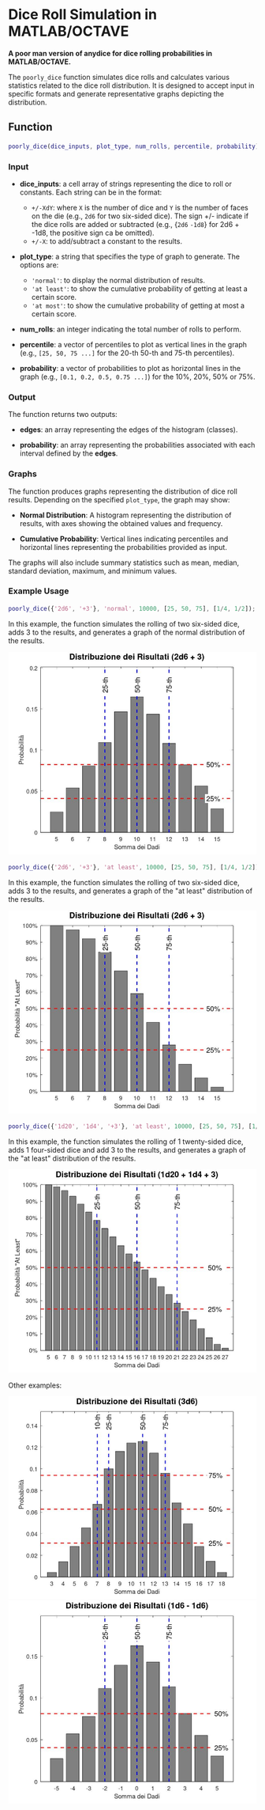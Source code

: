 # Dice Roll Simulation in MATLAB/OCTAVE

**A poor man version of anydice for dice rolling probabilities in MATLAB/OCTAVE.**

The `poorly_dice` function simulates dice rolls and calculates various statistics related to the dice roll distribution. It is designed to accept input in specific formats and generate representative graphs depicting the distribution.

## Function

```matlab
poorly_dice(dice_inputs, plot_type, num_rolls, percentile, probability)
```

### Input

- **dice_inputs**: a cell array of strings representing the dice to roll or constants. Each string can be in the format:
  - `+/-XdY`: where `X` is the number of dice and `Y` is the number of faces on the die (e.g., `2d6` for two six-sided dice). The sign +/- indicate if the dice rolls are added or subtracted (e.g., {`2d6` `-1d8`} for 2d6 + -1d8, the positive sign ca be omitted).
  - `+/-X`: to add/subtract a constant to the results.
  
- **plot_type**: a string that specifies the type of graph to generate. The options are:
  - `'normal'`: to display the normal distribution of results.
  - `'at least'`: to show the cumulative probability of getting at least a certain score.
  - `'at most'`: to show the cumulative probability of getting at most a certain score.
  
- **num_rolls**: an integer indicating the total number of rolls to perform.

- **percentile**: a vector of percentiles to plot as vertical lines in the graph (e.g., `[25, 50, 75 ...]` for the 20-th 50-th and 75-th percentiles).

- **probability**: a vector of probabilities to plot as horizontal lines in the graph (e.g., `[0.1, 0.2, 0.5, 0.75 ...]`) for the 10%, 20%, 50% or 75%.

### Output
The function returns two outputs:

- **edges**: an array representing the edges of the histogram (classes).
  
- **probability**: an array representing the probabilities associated with each interval defined by the **edges**.

### Graphs

The function produces graphs representing the distribution of dice roll results. Depending on the specified `plot_type`, the graph may show:

- **Normal Distribution**: A histogram representing the distribution of results, with axes showing the obtained values and frequency.
  
- **Cumulative Probability**: Vertical lines indicating percentiles and horizontal lines representing the probabilities provided as input. 

The graphs will also include summary statistics such as mean, median, standard deviation, maximum, and minimum values.

### Example Usage

```matlab
poorly_dice({'2d6', '+3'}, 'normal', 10000, [25, 50, 75], [1/4, 1/2]);
```

In this example, the function simulates the rolling of two six-sided dice, adds 3 to the results, and generates a graph of the normal distribution of the results.

![Alt text](2d6_plus3.jpg)

```matlab
poorly_dice({'2d6', '+3'}, 'at least', 10000, [25, 50, 75], [1/4, 1/2]);
```

In this example, the function simulates the rolling of two six-sided dice, adds 3 to the results, and generates a graph of the "at least" distribution of the results.

![Alt text](2d6_plus3_at_least.jpg)

```matlab
poorly_dice({'1d20', '1d4', '+3'}, 'at least', 10000, [25, 50, 75], [1/4, 1/2]);
```

In this example, the function simulates the rolling of 1 twenty-sided dice, adds 1 four-sided dice and add 3 to the results, and generates a graph of the "at least" distribution of the results.

![Alt text](1d20_plus_1d4_plus_3_at_least.jpg)

Other examples:

![Alt text](3d6.jpg)
![Alt text](d6_minus_d6.jpg)


